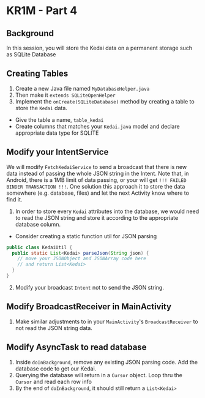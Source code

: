 # KR1M - Part 4


## Background

In this session, you will store the Kedai data on a permanent storage such as SQLite Database

## Creating Tables

1. Create a new Java file named `MyDatabaseHelper.java`
2. Then make it `extends SQLiteOpenHelper`
3. Implement the `onCreate(SQLiteDatabase)` method by creating a table to store the `Kedai` data.
  - Give the table a name, `table_kedai`
  - Create columns that matches your `Kedai.java` model and declare appropriate data type for SQLITE

## Modify your IntentService

We will modify `FetchKedaiService` to send a broadcast that there is new data instead of passing the whole JSON string in the Intent. Note that, in Android, there is a 1MB limit of data passing, or your will get  `!!! FAILED BINDER TRANSACTION !!!`. One solution this approach it to store the data somewhere (e.g. database, files) and let the next Activity know where to find it.

1. In order to store every `Kedai` attributes into the database, we would need to read the JSON string and store it according to the appropriate database column.
  - Consider creating a static function util for JSON parsing
  ```java
  public class KedaiUtil {
    public static List<Kedai> parseJson(String json) {
      // move your JSONObject and JSONArray code here
      // and return List<Kedai>
    }
  }
  ```
2. Modify your broadcast `Intent` not to send the JSON string.

## Modify BroadcastReceiver in MainActivity

1. Make similar adjustments to in your `MainActivity`'s `BroadcastReceiver` to not read the JSON string data.

## Modify AsyncTask to read database

 1. Inside `doInBackground`, remove any existing JSON parsing code. Add the database code to get our Kedai.
 2. Querying the database will return in a `Cursor` object. Loop thru the `Cursor` and read each row info
 3. By the end of `doInBackground`, it should still return a `List<Kedai>`

